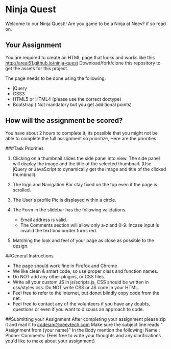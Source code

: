# Ninja Quest

Welcome to our Ninja Quest!!
Are you game to be a Ninja at Neev? if so read on.

## Your Assignment
You are required to create an HTML page that looks and works like this http://areai51.github.io/ninja-quest
Download/fork/clone this repository to get the assets for this project.

The page needs to be done using the following:
* jQuery 
* CSS3
* HTML5 or HTML4 (please use the correct doctype)
* Bootstrap ( Not mandatory but you get additional points)


## How will the assignment be scored?
You have about 2 hours to complete it, its possible that you might not be able to complete the full assignment so prioritize, Here are the priorities.

###Task Priorities
1. Clicking on a thumbnail slides the side panel into view. The side panel will display the image and the title of the selected thumbnail. (Use jQuery or JavaScript to dynamically get the image and title of the clicked thumbnail).

1. The logo and Navigation Bar stay fixed on the top even if the page is scrolled.

2. The User's profile Pic is displayed within a circle.
3. The Form in the slidebar has the following validations.
	* Email address is valid.
	* The Comments section will allow only a-z and 0-9.
Incase input is invalid the text box border turns red.
4. Matching the look and feel of your page as close as possible to the design.

##General Instructions
* The page should work fine in Firefox and Chrome
* We like clean & smart code, so use proper class and function names.
* Do NOT add any other plugins, or CSS files. 
* Write all your custom JS in js/scripts.js, CSS should be written in css/styles.css. Do NOT write  CSS or JS code in your HTML.
* Feel free to refer to the internet, but donot blindly copy code from the net.
* Feel free to contact any of the volunteers if you have any doubts, questions or even if you want to discuss an approach to code.

##Submitting your Assignment
After completing your assignment please zip it and mail it to codejam@neevtech.com
Make sure the subject line reads " Assignment from {your name}"
In the Body mention the following:
Name :
Phone:
Comments: {Feel free to write your thoughts and any clarifications you'd like to make about your assignment}
